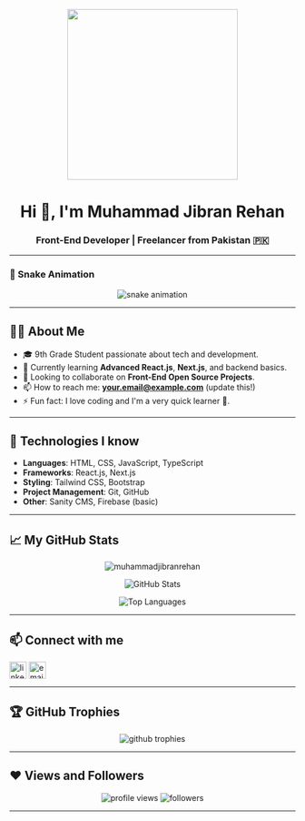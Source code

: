 <p align="center">
  <img src="https://media.giphy.com/media/qgQUggAC3Pfv687qPC/giphy.gif" width="300">
</p>

<h1 align="center">Hi 👋, I'm Muhammad Jibran Rehan</h1>
<h3 align="center">Front-End Developer | Freelancer from Pakistan 🇵🇰</h3>

---

### 🐍 Snake Animation

<p align="center">
  <img src="https://raw.githubusercontent.com/MuhammadJibranRehan/MuhammadJibranRehan/output/github-contribution-grid-snake.svg" alt="snake animation" />
</p>

---

## 🙋‍♂️ About Me

- 🎓 9th Grade Student passionate about tech and development.
- 🌱 Currently learning **Advanced React.js**, **Next.js**, and backend basics.
- 👯 Looking to collaborate on **Front-End Open Source Projects**.
- 📫 How to reach me: **your.email@example.com** (update this!)
- ⚡ Fun fact: I love coding and I'm a very quick learner 🚀.

---

## 🚀 Technologies I know

- **Languages**: HTML, CSS, JavaScript, TypeScript
- **Frameworks**: React.js, Next.js
- **Styling**: Tailwind CSS, Bootstrap
- **Project Management**: Git, GitHub
- **Other**: Sanity CMS, Firebase (basic)

---

## 📈 My GitHub Stats

<p align="center">
  <img src="https://github-readme-streak-stats.herokuapp.com/?user=MuhammadJibranRehan&theme=radical" alt="muhammadjibranrehan" />
</p>

<p align="center">
  <img src="https://github-readme-stats.vercel.app/api?username=MuhammadJibranRehan&show_icons=true&theme=radical" alt="GitHub Stats" />
</p>

<p align="center">
  <img src="https://github-readme-stats.vercel.app/api/top-langs/?username=MuhammadJibranRehan&layout=compact&theme=radical" alt="Top Languages" />
</p>

---

## 📫 Connect with me

<p align="left">
<a href="https://linkedin.com/in/your-link" target="blank"><img align="center" src="https://cdn-icons-png.flaticon.com/512/174/174857.png" alt="linkedin" height="30" width="30" /></a>
<a href="mailto:your.email@example.com" target="blank"><img align="center" src="https://cdn-icons-png.flaticon.com/512/732/732200.png" alt="email" height="30" width="30" /></a>
</p>

---

## 🏆 GitHub Trophies

<p align="center">
  <img src="https://github-profile-trophy.vercel.app/?username=MuhammadJibranRehan&theme=radical" alt="github trophies" />
</p>

---

## ❤ Views and Followers

<p align="center">
  <img src="https://komarev.com/ghpvc/?username=MuhammadJibranRehan&label=Profile%20views&color=0e75b6&style=flat" alt="profile views" />
  <img src="https://img.shields.io/github/followers/MuhammadJibranRehan?label=Followers&style=social" alt="followers" />
</p>

---
